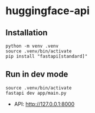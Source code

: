 # huggingface-api

## Installation

```shell
python -m venv .venv
source .venv/bin/activate
pip install "fastapi[standard]"
```

## Run in dev mode

```shell
source .venv/bin/activate
fastapi dev app/main.py
```

- API: http://127.0.0.1:8000
